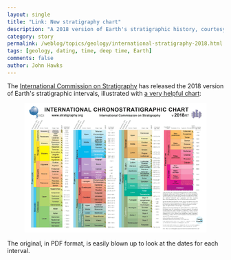 ```yaml
---
layout: single
title: "Link: New stratigraphy chart"
description: "A 2018 version of Earth's stratigraphic history, courtesy of the International Commission on Stratigraphy."
category: story
permalink: /weblog/topics/geology/international-stratigraphy-2018.html
tags: [geology, dating, time, deep time, Earth]
comments: false
author: John Hawks
---
```



The <a href="http://www.stratigraphy.org">International Commission on Stratigraphy</a> has released the 2018 version of Earth's stratigraphic intervals, illustrated with <a href="http://www.stratigraphy.org/ICSchart/ChronostratChart2018-07.pdf">a very helpful chart</a>:

<figure>
<img src="/images/international-commission-on-stratigraphy-2018-chart.png" alt="2018 stratigraphic chart from the International Commission on Stratigraphy" />
</figure>

The original, in PDF format, is easily blown up to look at the dates for each interval.

